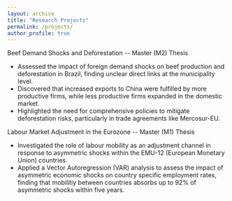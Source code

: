 ```yaml
---
layout: archive
title: "Research Projects"
permalink: /projects/
author_profile: true
---
```


Beef Demand Shocks and Deforestation -- Master (M2) Thesis
- Assessed the impact of foreign demand shocks on beef production and deforestation in Brazil, finding unclear direct links at the municipality level.
- Discovered that increased exports to China were fulfilled by more productive firms, while less productive firms expanded in the domestic market.
- Highlighted the need for comprehensive policies to mitigate deforestation risks, particularly in trade agreements like Mercosur-EU.

Labour Market Adjustment in the Eurozone -- Master (M1) Thesis
- Investigated the role of labour mobility as an adjustment channel in response to asymmetric shocks within the EMU-12 (European Monetary Union) countries.
- Applied a Vector Autoregression (VAR) analysis to assess the impact of asymmetric economic shocks on country specific employment rates, finding that mobilitiy between countries absorbs up to 92% of asymmetric shocks within five years.
